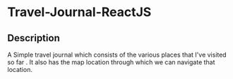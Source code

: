 # Travel-Journal-ReactJS

## Description

A Simple travel journal which consists of the various places that I've visited so far . It also has the map location through which we can navigate that location.
